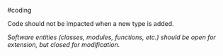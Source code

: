 #coding 

Code should not be impacted when a new type is added.

*Software entities (classes, modules, functions, etc.) should be open for extension, but closed for modification.*
